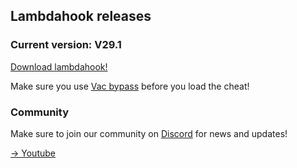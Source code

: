 ## Lambdahook releases

### Current version: V29.1

[Download lambdahook!]()

Make sure you use [Vac bypass](https://github.com/danielkrupinski/VAC-Bypass-Loader) before you load the cheat!

### Community
Make sure to join our community on [Discord](https://discord.gg/b5q3m3bkbd) for news and updates!

[-> Youtube](hhtps://www.youtube.com/c/voidzero1337/)




